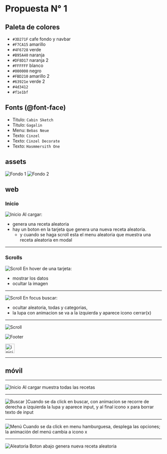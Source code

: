# Propuesta N° 1

## Paleta de colores
* `#3D271F` cafe fondo y navbar
* `#F7CA15` amarillo
* `#4F6728` verde
* `#B95A40` naranja
* `#DF8D17` naranja 2
* `#FFFFFF` blanco
* `#000000` negro
* `#FBD210` amarillo 2
* `#63921e` verde 2
* `#4d3412`
* `#f1e1bf`

## Fonts (@font-face)
* Titulo: `Cabin Sketch`
* Titulo: `Gagalin`
* Menu: `Bebas Neue`
* Texto: `Cinzel`
* Texto: `Cinzel Decorate`
* Texto: `Hasmmersith One`

## assets
![Fondo 1](fondo1.jpg)
![Fondo 2](fondo2.jpeg)



## web
### Inicio
![Inicio](web-inicio.png)
Al cargar:
 - genera una receta aleatoria
 - hay un boton en la tarjeta que genera una nueva receta aleatoria.
   - y cuando se haga scroll esta el menu aleatoria que muestra una receta aleatoria en modal

---


### Scrolls
![Scroll](web-scroll1.png)
En hover de una tarjeta:
 - mostrar los datos
 - ocultar la imagen

---


![Scroll](web-scroll2.png)
En focus buscar:
 - ocultar aleatoria, todas y categorias, 
 - la lupa con animacion se va a la izquierda y aparece icono cerrar(x)

---


![Scroll](web-scroll3.png)

![Footer](web-footer.png)



<img src="movil-inicio.png" alt="inicio" style="heigth: 30px; width: 30px">

---
## móvil
---


![Inicio](movil-inicio.png)
Al cargar muestra todas las recetas

--- 

![Buscar](movil-buscar.png)
]Cuando se da click en buscar, con animacion se recorre de derecha a izquierda la lupa y aparece input, y al final icono x para borrar texto de input

---

![Menú](movil-menu.png)
Cuando se da click en menu hamburguesa, desplega las opciones; la animación del menú cambia a icono x

---

![Aleatoria](movil-aleatoria.png)
Boton abajo genera nueva receta aleatoria